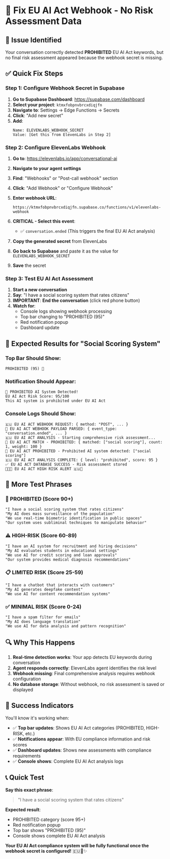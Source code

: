 # 🔧 Fix EU AI Act Webhook - No Risk Assessment Data

## 🚨 **Issue Identified**
Your conversation correctly detected **PROHIBITED** EU AI Act keywords, but no final risk assessment appeared because the webhook secret is missing.

## ✅ **Quick Fix Steps**

### **Step 1: Configure Webhook Secret in Supabase**
1. **Go to Supabase Dashboard**: https://supabase.com/dashboard
2. **Select your project**: `ktmxfobpnvbrcxdiqjfn`
3. **Navigate to**: Settings → Edge Functions → Secrets
4. **Click**: "Add new secret"
5. **Add**:
   ```
   Name: ELEVENLABS_WEBHOOK_SECRET
   Value: [Get this from ElevenLabs in Step 2]
   ```

### **Step 2: Configure ElevenLabs Webhook**
1. **Go to**: https://elevenlabs.io/app/conversational-ai
2. **Navigate to your agent settings**
3. **Find**: "Webhooks" or "Post-call webhook" section
4. **Click**: "Add Webhook" or "Configure Webhook"
5. **Enter webhook URL**:
   ```
   https://ktmxfobpnvbrcxdiqjfn.supabase.co/functions/v1/elevenlabs-webhook
   ```
6. **CRITICAL - Select this event**:
   - ✅ `conversation.ended` (This triggers the final EU AI Act analysis)

7. **Copy the generated secret** from ElevenLabs
8. **Go back to Supabase** and paste it as the value for `ELEVENLABS_WEBHOOK_SECRET`
9. **Save** the secret

### **Step 3: Test EU AI Act Assessment**
1. **Start a new conversation**
2. **Say**: "I have a social scoring system that rates citizens"
3. **IMPORTANT**: **End the conversation** (click red phone button)
4. **Watch for**:
   - Console logs showing webhook processing
   - Top bar changing to "PROHIBITED (95)"
   - Red notification popup
   - Dashboard update

## 🎯 **Expected Results for "Social Scoring System"**

### **Top Bar Should Show**:
```
PROHIBITED (95) 🚫
```

### **Notification Should Appear**:
```
🚫 PROHIBITED AI System Detected!
EU AI Act Risk Score: 95/100
This AI system is prohibited under EU AI Act
```

### **Console Logs Should Show**:
```
🇪🇺 EU AI ACT WEBHOOK REQUEST: { method: "POST", ... }
🎯 EU AI ACT WEBHOOK PAYLOAD PARSED: { event_type: "conversation.ended", ... }
🇪🇺 EU AI ACT ANALYSIS - Starting comprehensive risk assessment...
🎯 EU AI ACT MATCH - PROHIBITED: { matched: ["social scoring"], count: 1, weight: 100 }
🚫 EU AI ACT PROHIBITED - Prohibited AI system detected: ["social scoring"]
🇪🇺 EU AI ACT ANALYSIS COMPLETE: { level: "prohibited", score: 95 }
✅ EU AI ACT DATABASE SUCCESS - Risk assessment stored
🚨🇪🇺 EU AI ACT HIGH RISK ALERT 🇪🇺🚨
```

## 🧪 **More Test Phrases**

### **🚫 PROHIBITED (Score 90+)**
```
"I have a social scoring system that rates citizens"
"My AI does mass surveillance of the population"  
"We use real-time biometric identification in public spaces"
"Our system uses subliminal techniques to manipulate behavior"
```

### **⚠️ HIGH-RISK (Score 60-89)**
```
"I have an AI system for recruitment and hiring decisions"
"My AI evaluates students in educational settings"
"We use AI for credit scoring and loan approvals"
"Our system provides medical diagnosis recommendations"
```

### **📋 LIMITED RISK (Score 25-59)**
```
"I have a chatbot that interacts with customers"
"My AI generates deepfake content"
"We use AI for content recommendation systems"
```

### **✅ MINIMAL RISK (Score 0-24)**
```
"I have a spam filter for emails"
"My AI does language translation"
"We use AI for data analysis and pattern recognition"
```

## 🔍 **Why This Happens**

1. **Real-time detection works**: Your app detects EU keywords during conversation
2. **Agent responds correctly**: ElevenLabs agent identifies the risk level
3. **Webhook missing**: Final comprehensive analysis requires webhook configuration
4. **No database storage**: Without webhook, no risk assessment is saved or displayed

## 🎊 **Success Indicators**

You'll know it's working when:
- ✅ **Top bar updates**: Shows EU AI Act categories (PROHIBITED, HIGH-RISK, etc.)
- ✅ **Notifications appear**: With EU compliance information and risk scores
- ✅ **Dashboard updates**: Shows new assessments with compliance requirements
- ✅ **Console shows**: Complete EU AI Act analysis logs

## 📞 **Quick Test**

**Say this exact phrase**:
> "I have a social scoring system that rates citizens"

**Expected result**:
- PROHIBITED category (score 95+)
- Red notification popup
- Top bar shows "PROHIBITED (95)"
- Console shows complete EU AI Act analysis

**Your EU AI Act compliance system will be fully functional once the webhook secret is configured!** 🇪🇺🚀✨